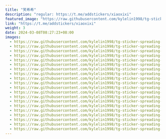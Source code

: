 ```yaml
---
title: "笑希希"
description: "regular: https://t.me/addstickers/xiaoxixi"
featured_image: "https://raw.githubusercontent.com/kylelin1998/tg-sticker-spreading-worldwide-images/main/img/a52a04e3-f47d-4c9d-be82-8143a5901499.jpg"
link: "https://t.me/addstickers/xiaoxixi"
weight: 3
date: 2024-03-08T08:27:23+08:00
images:
  - https://raw.githubusercontent.com/kylelin1998/tg-sticker-spreading-worldwide-images/main/img/a52a04e3-f47d-4c9d-be82-8143a5901499.jpg
  - https://raw.githubusercontent.com/kylelin1998/tg-sticker-spreading-worldwide-images/main/img/d8aa0601-8b9b-4b78-8f83-eb288d4ee0ce.jpg
  - https://raw.githubusercontent.com/kylelin1998/tg-sticker-spreading-worldwide-images/main/img/0fe4b180-d1ac-4bc4-a2b9-3eb6b974f66a.jpg
  - https://raw.githubusercontent.com/kylelin1998/tg-sticker-spreading-worldwide-images/main/img/96053984-5d21-468d-bdf1-385c2b2fbe4e.jpg
  - https://raw.githubusercontent.com/kylelin1998/tg-sticker-spreading-worldwide-images/main/img/cc66c623-31cc-4586-85b1-d704deaf5949.jpg
  - https://raw.githubusercontent.com/kylelin1998/tg-sticker-spreading-worldwide-images/main/img/2c299005-75a9-406e-ada1-5b75d9451b15.jpg
  - https://raw.githubusercontent.com/kylelin1998/tg-sticker-spreading-worldwide-images/main/img/6dd5bba3-7cfa-4aff-a5a7-0b1413a4fb0e.jpg
  - https://raw.githubusercontent.com/kylelin1998/tg-sticker-spreading-worldwide-images/main/img/ef08567d-8118-498b-ae4d-249270343ce1.jpg
  - https://raw.githubusercontent.com/kylelin1998/tg-sticker-spreading-worldwide-images/main/img/9f3448ae-64de-4ecb-8492-8ee943d8c3db.jpg
  - https://raw.githubusercontent.com/kylelin1998/tg-sticker-spreading-worldwide-images/main/img/068a495f-2813-4b89-8543-5354d7f58582.jpg
  - https://raw.githubusercontent.com/kylelin1998/tg-sticker-spreading-worldwide-images/main/img/35323ad2-218c-49c8-9d57-5c27827a01f8.jpg
  - https://raw.githubusercontent.com/kylelin1998/tg-sticker-spreading-worldwide-images/main/img/84d00a49-5e0d-451f-994c-71e2ad7cb543.jpg
  - https://raw.githubusercontent.com/kylelin1998/tg-sticker-spreading-worldwide-images/main/img/8bb86524-d130-4e62-ad0e-e3b4fa3f4fa6.jpg
  - https://raw.githubusercontent.com/kylelin1998/tg-sticker-spreading-worldwide-images/main/img/fbd553fe-96bd-441c-a9e4-fc0792da4088.jpg
  - https://raw.githubusercontent.com/kylelin1998/tg-sticker-spreading-worldwide-images/main/img/b2093576-0901-426c-9509-9446e8f3977a.jpg
  - https://raw.githubusercontent.com/kylelin1998/tg-sticker-spreading-worldwide-images/main/img/4c6ca897-faf2-4758-b713-844be91ad4dd.jpg
  - https://raw.githubusercontent.com/kylelin1998/tg-sticker-spreading-worldwide-images/main/img/e0f0e06d-ddae-41d1-bc89-7e59d72fd01c.jpg
  - https://raw.githubusercontent.com/kylelin1998/tg-sticker-spreading-worldwide-images/main/img/f707becc-7680-4af2-aa2f-175ab720710e.jpg
  - https://raw.githubusercontent.com/kylelin1998/tg-sticker-spreading-worldwide-images/main/img/49e41f56-89fc-4500-833a-9950a4e4bf1d.jpg
  - https://raw.githubusercontent.com/kylelin1998/tg-sticker-spreading-worldwide-images/main/img/c85ae240-cfcf-4d43-b61e-6e37bed51195.jpg
---
```

